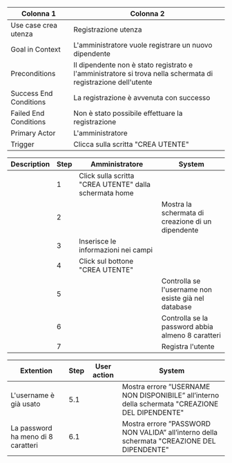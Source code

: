 | Colonna 1 | Colonna 2 |
| --------- | --------- |
| Use case crea utenza | Registrazione utenza |
| Goal in Context | L'amministratore vuole registrare un nuovo dipendente |
| Preconditions   | Il dipendente non è stato registrato e l'amministratore si trova nella schermata di registrazione dell'utente  |
| Success End Conditions | La registrazione è avvenuta con successo| 
| Failed End Conditions | Non è stato possibile effettuare la registrazione | 
| Primary Actor | L'amministratore  | 
| Trigger | Clicca sulla scritta "CREA UTENTE" | 

| Description | Step | Amministratore | System |
| ----------- | ---- | -------------- | ------ |
|  | 1 | Click sulla scritta "CREA UTENTE" dalla schermata home |  |
|  | 2 | | Mostra la schermata di creazione di un dipendente |
|  | 3 | Inserisce le informazioni nei campi |  |
|  | 4 | Click sul bottone "CREA UTENTE" | |
|  | 5 | | Controlla se l'username non esiste già nel database |
|  | 6 | | Controlla se la password abbia almeno 8 caratteri |
|  | 7 | | Registra l'utente |

| Extention | Step | User action | System |
| --------- | ---- | ----------- | ------ |
| L'username è già usato | 5.1 | | Mostra errore ”USERNAME NON DISPONIBILE” all’interno della schermata "CREAZIONE DEL DIPENDENTE" |
| La password ha meno di 8 caratteri | 6.1 | | Mostra errore ”PASSWORD NON VALIDA” all’interno della schermata "CREAZIONE DEL DIPENDENTE" |
